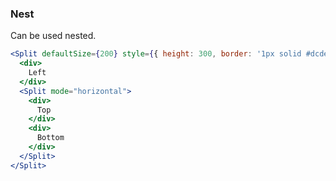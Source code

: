<demo>

### Nest

Can be used nested.

```jsx live
<Split defaultSize={200} style={{ height: 300, border: '1px solid #dcdee2' }}>
  <div>
    Left
  </div>
  <Split mode="horizontal">
    <div>
      Top
    </div>
    <div>
      Bottom
    </div>
  </Split>
</Split>
```

</demo>
